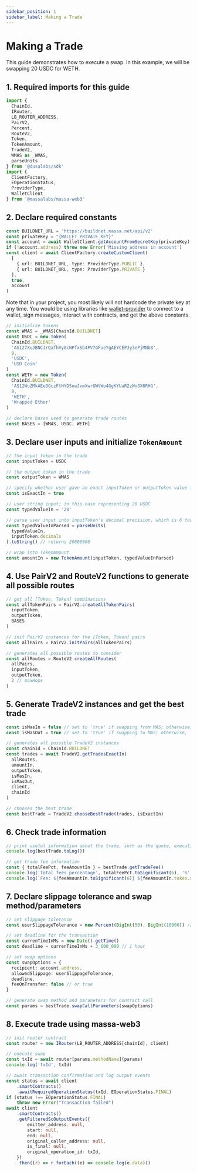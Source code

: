 ```yaml
---
sidebar_position: 1
sidebar_label: Making a Trade 
---
```


# Making a Trade 

This guide demonstrates how to execute a swap. In this example, we will be swapping 20 USDC for WETH.

## 1. Required imports for this guide
```ts
import {
  ChainId,
  IRouter,
  LB_ROUTER_ADDRESS,
  PairV2,
  Percent,
  RouteV2,
  Token,
  TokenAmount,
  TradeV2,
  WMAS as _WMAS,
  parseUnits
} from '@dusalabs/sdk'
import {
  ClientFactory,
  EOperationStatus,
  ProviderType,
  WalletClient
} from '@massalabs/massa-web3'
```

## 2. Declare required constants
```ts
const BUILDNET_URL = 'https://buildnet.massa.net/api/v2'
const privateKey = "{WALLET_PRIVATE_KEY}"
const account = await WalletClient.getAccountFromSecretKey(privateKey)
if (!account.address) throw new Error('Missing address in account')
const client = await ClientFactory.createCustomClient(
  [
    { url: BUILDNET_URL, type: ProviderType.PUBLIC },
    { url: BUILDNET_URL, type: ProviderType.PRIVATE }
  ],
  true,
  account
)
```
Note that in your project, you most likely will not hardcode the private key at any time. You would be using libraries like [wallet-provider](https://github.com/massalabs/wallet-provider) to connect to a wallet, sign messages, interact with contracts, and get the above constants.

```ts
// initialize tokens
const WMAS = _WMAS[ChainId.BUILDNET]
const USDC = new Token(
  ChainId.BUILDNET,
  'AS127XuJBNCJrQafhVy8cWPfxSb4PV7GFueYgAEYCEPJy3ePjMNb8',
  9,
  'USDC',
  'USD Coin'
)
const WETH = new Token(
  ChainId.BUILDNET,
  'AS12WuZMkAEeDGczFtHYDSnwJvmXwrUWtWo4GgKYUaR2zWv3X6RHG',
  9,
  'WETH',
  'Wrapped Ether'
)

// declare bases used to generate trade routes
const BASES = [WMAS, USDC, WETH] 
```

## 3. Declare user inputs and initialize `TokenAmount`
```ts
// the input token in the trade
const inputToken = USDC

// the output token in the trade
const outputToken = WMAS

// specify whether user gave an exact inputToken or outputToken value for the trade
const isExactIn = true

// user string input; in this case representing 20 USDC
const typedValueIn = '20' 

// parse user input into inputToken's decimal precision, which is 6 for USDC
const typedValueInParsed = parseUnits( 
  typedValueIn, 
  inputToken.decimals
).toString() // returns 20000000

// wrap into TokenAmount
const amountIn = new TokenAmount(inputToken, typedValueInParsed)
```

## 4. Use PairV2 and RouteV2 functions to generate all possible routes
```ts
// get all [Token, Token] combinations 
const allTokenPairs = PairV2.createAllTokenPairs(
  inputToken,
  outputToken,
  BASES
)

// init PairV2 instances for the [Token, Token] pairs
const allPairs = PairV2.initPairs(allTokenPairs) 

// generates all possible routes to consider
const allRoutes = RouteV2.createAllRoutes(
  allPairs,
  inputToken,
  outputToken,
  2 // maxHops 
) 
```

## 5. Generate TradeV2 instances and get the best trade
```ts
const isMasIn = false // set to 'true' if swapping from MAS; otherwise, 'false'
const isMasOut = true // set to 'true' if swapping to MAS; otherwise, 'false'

// generates all possible TradeV2 instances
const chainId = ChainId.BUILDNET
const trades = await TradeV2.getTradesExactIn(
  allRoutes,
  amountIn,
  outputToken,
  isMasIn,
  isMasOut, 
  client,
  chainId
) 

// chooses the best trade 
const bestTrade = TradeV2.chooseBestTrade(trades, isExactIn)
```

## 6. Check trade information
```ts
// print useful information about the trade, such as the quote, executionPrice, fees, etc
console.log(bestTrade.toLog())

// get trade fee information
const { totalFeePct, feeAmountIn } = bestTrade.getTradeFee()
console.log('Total fees percentage', totalFeePct.toSignificant(6), '%')
console.log(`Fee: ${feeAmountIn.toSignificant(6)} ${feeAmountIn.token.symbol}`)
```

## 7. Declare slippage tolerance and swap method/parameters
```ts
// set slippage tolerance
const userSlippageTolerance = new Percent(BigInt(50), BigInt(10000)) // 0.5%

// set deadline for the transaction
const currenTimeInMs = new Date().getTime()
const deadline = currenTimeInMs + 3_600_000 // 1 hour

// set swap options
const swapOptions = {
  recipient: account.address, 
  allowedSlippage: userSlippageTolerance, 
  deadline,
  feeOnTransfer: false // or true
}

// generate swap method and parameters for contract call
const params = bestTrade.swapCallParameters(swapOptions)

```
## 8. Execute trade using massa-web3
```ts
// init router contract
const router = new IRouter(LB_ROUTER_ADDRESS[chainId], client)

// execute swap
const txId = await router[params.methodName](params)
console.log('txId', txId)

// await transaction confirmation and log output events
const status = await client
    .smartContracts()
    .awaitRequiredOperationStatus(txId, EOperationStatus.FINAL)
if (status !== EOperationStatus.FINAL)
    throw new Error("Transaction failed")
await client
    .smartContracts()
    .getFilteredScOutputEvents({
        emitter_address: null,
        start: null,
        end: null,
        original_caller_address: null,
        is_final: null,
        original_operation_id: txId,
    })
    .then((r) => r.forEach((e) => console.log(e.data)))
```